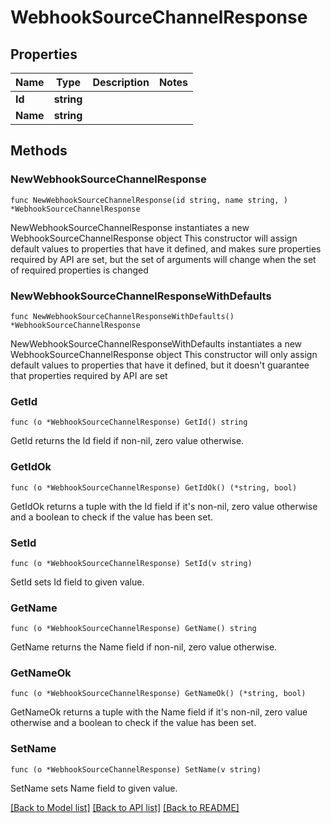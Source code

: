 # WebhookSourceChannelResponse

## Properties

Name | Type | Description | Notes
------------ | ------------- | ------------- | -------------
**Id** | **string** |  | 
**Name** | **string** |  | 

## Methods

### NewWebhookSourceChannelResponse

`func NewWebhookSourceChannelResponse(id string, name string, ) *WebhookSourceChannelResponse`

NewWebhookSourceChannelResponse instantiates a new WebhookSourceChannelResponse object
This constructor will assign default values to properties that have it defined,
and makes sure properties required by API are set, but the set of arguments
will change when the set of required properties is changed

### NewWebhookSourceChannelResponseWithDefaults

`func NewWebhookSourceChannelResponseWithDefaults() *WebhookSourceChannelResponse`

NewWebhookSourceChannelResponseWithDefaults instantiates a new WebhookSourceChannelResponse object
This constructor will only assign default values to properties that have it defined,
but it doesn't guarantee that properties required by API are set

### GetId

`func (o *WebhookSourceChannelResponse) GetId() string`

GetId returns the Id field if non-nil, zero value otherwise.

### GetIdOk

`func (o *WebhookSourceChannelResponse) GetIdOk() (*string, bool)`

GetIdOk returns a tuple with the Id field if it's non-nil, zero value otherwise
and a boolean to check if the value has been set.

### SetId

`func (o *WebhookSourceChannelResponse) SetId(v string)`

SetId sets Id field to given value.


### GetName

`func (o *WebhookSourceChannelResponse) GetName() string`

GetName returns the Name field if non-nil, zero value otherwise.

### GetNameOk

`func (o *WebhookSourceChannelResponse) GetNameOk() (*string, bool)`

GetNameOk returns a tuple with the Name field if it's non-nil, zero value otherwise
and a boolean to check if the value has been set.

### SetName

`func (o *WebhookSourceChannelResponse) SetName(v string)`

SetName sets Name field to given value.



[[Back to Model list]](../README.md#documentation-for-models) [[Back to API list]](../README.md#documentation-for-api-endpoints) [[Back to README]](../README.md)


